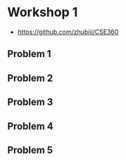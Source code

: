 # Workshop 1
- https://github.com/zhubiii/CSE360

## Problem 1

## Problem 2

## Problem 3

## Problem 4

## Problem 5

